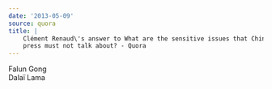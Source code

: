 ```yaml
---
date: '2013-05-09'
source: quora
title: |
    Clément Renaud\'s answer to What are the sensitive issues that Chinese
    press must not talk about? - Quora
---
```


Falun Gong\
Dalaï Lama
